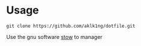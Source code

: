 # Usage
```plaint
git clone https://github.com/aklk1ng/dotfile.git
```
Use the gnu software [stow](https://github.com/aspiers/stow) to manager 

